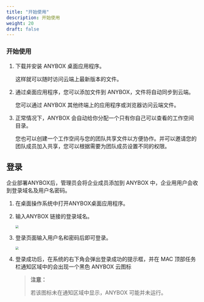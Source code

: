 ```yaml
---
title: "开始使用"
description: 开始使用
weight: 20
draft: false
---
```


### 开始使用

1. 下载并安装 ANYBOX 桌⾯应⽤程序。

   这样就可以随时访问云端上最新版本的文件。  

2. 通过桌⾯应用程序，您可以添加文件到 ANYBOX，文件将自动同步到云端。

   您可以通过 ANYBOX 其他终端上的应用程序或浏览器访问云端文件。  

3. 正常情况下，ANYBOX 会自动给你分配一个只有你自己可以查看的工作空间目录。

   您也可以创建一个工作空间与您的团队共享文件以方便协作。并可以邀请您的团队成员加入共享，您可以根据需要为团队成员设置不同的权限。  

## 登录

企业部署ANYBOX后，管理员会将企业成员添加到 ANYBOX 中，企业⽤用户会收到登录域名及用户名密码。

1. 在桌面操作系统中打开ANYBOX桌⾯应用程序。

2. 输入ANYBOX 链接的登录域名。

   <img src="../../../_images/mac_user01.png" style="zoom:50%;" />

3. 登录页面输入用户名和密码后即可登录。

   <img src="../../../_images/mac_user02.png" style="zoom:50%;" />

3. 登录成功后，在系统的右下角会弹出登录成功的提示框，并在 MAC 顶部任务栏通知区域中的会出现一个黑色 ANYBOX 云图标

   > **注意：**
   >
   > 若该图标未在通知区域中显示，ANYBOX 可能并未运行。
